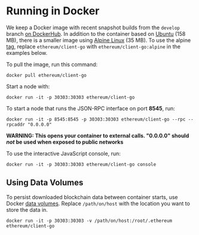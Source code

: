 # Running in Docker

We keep a Docker image with recent snapshot builds from the `develop` branch [on DockerHub](https://registry.hub.docker.com/u/ethereum/client-go). In addition to the container based on [Ubuntu](http://www.ubuntu.com) (158 MB), there is a smaller image using [Alpine Linux](https://alpinelinux.org) (35 MB). To use the alpine [tag](https://hub.docker.com/r/ethereum/client-go/tags), replace `ethereum/client-go` with `ethereum/client-go:alpine` in the examples below.

To pull the image, run this command:

```shell
docker pull ethereum/client-go
```

Start a node with:

```shell
docker run -it -p 30303:30303 ethereum/client-go
```

To start a node that runs the JSON-RPC interface on port **8545**, run:

```shell
docker run -it -p 8545:8545 -p 30303:30303 ethereum/client-go --rpc --rpcaddr "0.0.0.0"
```
**WARNING: This opens your container to external calls. "0.0.0.0" should _not_ be used when exposed to public networks**

To use the interactive JavaScript console, run:

```shell
docker run -it -p 30303:30303 ethereum/client-go console
```

## Using Data Volumes

To persist downloaded blockchain data between container starts, use Docker [data volumes](https://docs.docker.com/engine/tutorials/dockervolumes/#/mount-a-host-directory-as-a-data-volume). Replace `/path/on/host` with the location you want to store the data in.

    docker run -it -p 30303:30303 -v /path/on/host:/root/.ethereum ethereum/client-go

